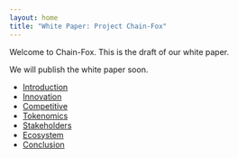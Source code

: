 ```yaml
---
layout: home
title: "White Paper: Project Chain-Fox"
---
```


Welcome to Chain-Fox. This is the draft of our white paper.

We will publish the white paper soon.

- [Introduction](/introduction/)
- [Innovation](/chapters/02-innovation.html)
- [Competitive](/chapters/03-competitive.html)
- [Tokenomics](/chapters/04-tokenomics.html)
- [Stakeholders](/chapters/05-stakeholders.html)
- [Ecosystem](/chapters/06-ecosystem.html)
- [Conclusion](/chapters/07-conclusion.html)